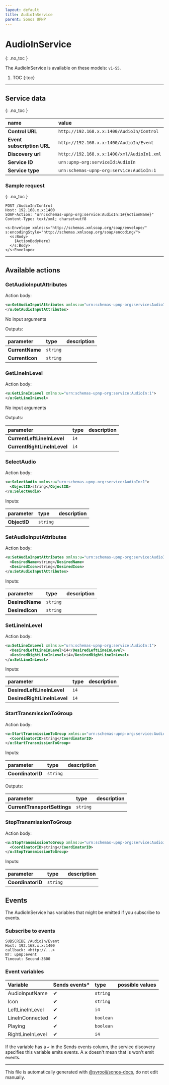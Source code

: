 ```yaml
---
layout: default
title: AudioInService
parent: Sonos UPNP
---
```

# AudioInService
{: .no_toc }

The AudioInService is available on these models: `v1-S5`.

1. TOC
{:toc}

---


## Service data
{: .no_toc }

| name | value |
|:-----|:------|
| **Control URL** | `http://192.168.x.x:1400/AudioIn/Control` |
| **Event subscription URL** | `http://192.168.x.x:1400/AudioIn/Event` |
| **Discovery url** | `http://192.168.x.x:1400/xml/AudioIn1.xml` |
| **Service ID** | `urn:upnp-org:serviceId:AudioIn` |
| **Service type** | `urn:schemas-upnp-org:service:AudioIn:1` |

### Sample request
{: .no_toc }

```http
POST /AudioIn/Control
Host: 192.168.x.x:1400
SOAP-Action: "urn:schemas-upnp-org:service:AudioIn:1#{ActionName}"
Content-Type: text/xml; charset=utf8

<s:Envelope xmlns:s="http://schemas.xmlsoap.org/soap/envelope/" s:encodingStyle="http://schemas.xmlsoap.org/soap/encoding/">
  <s:Body>
    {ActionBodyHere}
  </s:Body>
</s:Envelope>
```

---

## Available actions

### GetAudioInputAttributes

Action body:

```xml
<u:GetAudioInputAttributes xmlns:u="urn:schemas-upnp-org:service:AudioIn:1">
</u:GetAudioInputAttributes>
```

No input arguments

Outputs:

| parameter | type | description |
|:----------|:-----|:------------|
| **CurrentName** | `string` |  |
| **CurrentIcon** | `string` |  |

### GetLineInLevel

Action body:

```xml
<u:GetLineInLevel xmlns:u="urn:schemas-upnp-org:service:AudioIn:1">
</u:GetLineInLevel>
```

No input arguments

Outputs:

| parameter | type | description |
|:----------|:-----|:------------|
| **CurrentLeftLineInLevel** | `i4` |  |
| **CurrentRightLineInLevel** | `i4` |  |

### SelectAudio

Action body:

```xml
<u:SelectAudio xmlns:u="urn:schemas-upnp-org:service:AudioIn:1">
  <ObjectID>string</ObjectID>
</u:SelectAudio>
```

Inputs:

| parameter | type | description |
|:----------|:-----|:------------|
| **ObjectID** | `string` |  |

### SetAudioInputAttributes

Action body:

```xml
<u:SetAudioInputAttributes xmlns:u="urn:schemas-upnp-org:service:AudioIn:1">
  <DesiredName>string</DesiredName>
  <DesiredIcon>string</DesiredIcon>
</u:SetAudioInputAttributes>
```

Inputs:

| parameter | type | description |
|:----------|:-----|:------------|
| **DesiredName** | `string` |  |
| **DesiredIcon** | `string` |  |

### SetLineInLevel

Action body:

```xml
<u:SetLineInLevel xmlns:u="urn:schemas-upnp-org:service:AudioIn:1">
  <DesiredLeftLineInLevel>i4</DesiredLeftLineInLevel>
  <DesiredRightLineInLevel>i4</DesiredRightLineInLevel>
</u:SetLineInLevel>
```

Inputs:

| parameter | type | description |
|:----------|:-----|:------------|
| **DesiredLeftLineInLevel** | `i4` |  |
| **DesiredRightLineInLevel** | `i4` |  |

### StartTransmissionToGroup

Action body:

```xml
<u:StartTransmissionToGroup xmlns:u="urn:schemas-upnp-org:service:AudioIn:1">
  <CoordinatorID>string</CoordinatorID>
</u:StartTransmissionToGroup>
```

Inputs:

| parameter | type | description |
|:----------|:-----|:------------|
| **CoordinatorID** | `string` |  |

Outputs:

| parameter | type | description |
|:----------|:-----|:------------|
| **CurrentTransportSettings** | `string` |  |

### StopTransmissionToGroup

Action body:

```xml
<u:StopTransmissionToGroup xmlns:u="urn:schemas-upnp-org:service:AudioIn:1">
  <CoordinatorID>string</CoordinatorID>
</u:StopTransmissionToGroup>
```

Inputs:

| parameter | type | description |
|:----------|:-----|:------------|
| **CoordinatorID** | `string` |  |

## Events

The AudioInService has variables that might be emitted if you subscribe to events.

### Subscribe to events

```http
SUBSCRIBE /AudioIn/Event
Host: 192.168.x.x:1400
callback: <http://...>
NT: upnp:event
Timeout: Second-3600
```

### Event variables

| Variable | Sends events* | type | possible values |
|:---------|:-------------|:-----|:----------------|
| AudioInputName | ✔ | `string` |  |
| Icon | ✔ | `string` |  |
| LeftLineInLevel | ✔ | `i4` |  |
| LineInConnected | ✔ | `boolean` |  |
| Playing | ✔ | `boolean` |  |
| RightLineInLevel | ✔ | `i4` |  |

If the variable has a `✔` in the Sends events column, the service discovery specifies this variable emits events. A `❌` doesn't mean that is won't emit events.

---

This file is automatically generated with [@svrooij/sonos-docs](https://github.com/svrooij/sonos-api-docs/tree/main/generator/sonos-docs), do not edit manually.
